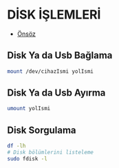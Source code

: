 # DİSK İŞLEMLERİ

- [Önsöz](https://github.com/yeniceri1453/Linux)


## Disk Ya da Usb Bağlama

```bash
mount /dev/cihazIsmi yolIsmi
```

## Disk Ya da Usb Ayırma

```bash
umount yolIsmi
```

## Disk Sorgulama 

```bash
df -lh
# Disk bölümlerini listeleme
sudo fdisk -l
```